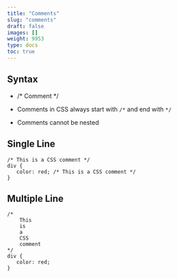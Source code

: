 ```yaml
---
title: "Comments"
slug: "comments"
draft: false
images: []
weight: 9953
type: docs
toc: true
---
```


## Syntax
- /* Comment */

- Comments in CSS always start with `/*` and end with `*/`
- Comments cannot be nested

## Single Line
    /* This is a CSS comment */
    div {
       color: red; /* This is a CSS comment */ 
    }

## Multiple Line
    /*
        This
        is
        a
        CSS
        comment
    */
    div {
       color: red;
    }

